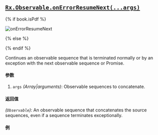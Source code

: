 ## [`Rx.Observable.onErrorResumeNext(...args)`](https://github.com/Reactive-Extensions/RxJS/blob/master/src/core/linq/observable/onerrorresumenext.js)

{% if book.isPdf %}

![onErrorResumeNext](http://reactivex.io/documentation/operators/images/onErrorResumeNext.png)

{% else %}



{% endif %}

Continues an observable sequence that is terminated normally or by an exception with the next observable sequence or Promise.

#### 参数
1. `args` *(Array|arguments)*: Observable sequences to concatenate.

#### 返回值
*(`Observable`)*: An observable sequence that concatenates the source sequences, even if a sequence terminates exceptionally. 

#### 例

[](http://jsbin.com/zewox/1/embed?js,console)
